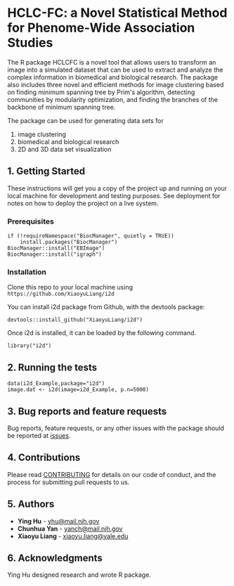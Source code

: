 # HCLC-FC: a Novel Statistical Method for Phenome-Wide Association Studies

The R package HCLCFC is a novel tool that allows users to transform an image into a simulated dataset that can be used to extract and analyze the complex information in biomedical and biological research. The package also includes three novel and efficient methods for image clustering based on finding minimum spanning tree by Prim's algorithm, detecting communities by modularity optimization, and finding the branches of the backbone of minimum spanning tree.

The package can be used for generating data sets for

1. image clustering
2. biomedical and biological research
3. 2D and 3D data set visualization


## 1. Getting Started

These instructions will get you a copy of the project up and running on your local machine for development and testing purposes. See deployment for notes on how to deploy the project on a live system.

### Prerequisites
```
if (!requireNamespace("BiocManager", quietly = TRUE))
    install.packages("BiocManager")
BiocManager::install("EBImage")
BiocManager::install("igraph")
```

### Installation
Clone this repo to your local machine using `https://github.com/XiaoyuLiang/i2d`

You can install i2d package from Github, with the devtools package:
```
devtools::install_github("XiaoyuLiang/i2d")
```
Once i2d is installed, it can be loaded by the following command.
```
library("i2d")
```

## 2. Running the tests
```
data(i2d_Example,package="i2d")
image.dat <- i2d(image=i2d_Example, p.n=5000)
```

## 3. Bug reports and feature requests
Bug reports, feature requests, or any other issues with the package should be reported at [issues](https://github.com/XiaoyuLiang/i2d/issues).

## 4. Contributions
Please read [CONTRIBUTING](https://github.com/XiaoyuLiang/i2d/blob/master/CONTRIBUTING.md) for details on our code of conduct, and the process for submitting pull requests to us.

## 5. Authors
* **Ying Hu** - yhu@mail.nih.gov
* **Chunhua Yan** - yanch@mail.nih.gov
* **Xiaoyu Liang** - xiaoyu.liang@yale.edu

## 6. Acknowledgments
Ying Hu designed research and wrote R package.

